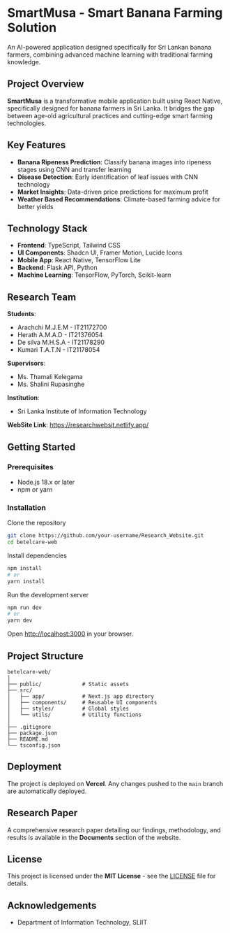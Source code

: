 # SmartMusa - Smart Banana Farming Solution

An AI-powered application designed specifically for Sri Lankan banana farmers, combining advanced machine learning with traditional farming knowledge.

## Project Overview

**SmartMusa** is a transformative mobile application built using React Native, specifically designed for banana farmers in Sri Lanka. It bridges the gap between age-old agricultural practices and cutting-edge smart farming technologies.

## Key Features

- **Banana Ripeness Prediction**: Classify banana images into ripeness stages using CNN and transfer learning
- **Disease Detection**: Early identification of leaf issues with CNN technology  
- **Market Insights**: Data-driven price predictions for maximum profit  
- **Weather Based Recommendations**: Climate-based farming advice for better yields  

## Technology Stack

- **Frontend**: TypeScript, Tailwind CSS  
- **UI Components**: Shadcn UI, Framer Motion, Lucide Icons  
- **Mobile App**: React Native, TensorFlow Lite  
- **Backend**: Flask API, Python  
- **Machine Learning**: TensorFlow, PyTorch, Scikit-learn  

## Research Team

**Students**:  
- Arachchi M.J.E.M - IT21172700 
- Herath A.M.A.D - IT21376054  
- De silva M.H.S.A - IT21178290  
- Kumari T.A.T.N - IT21178054  

**Supervisors**:  
- Ms. Thamali Kelegama  
- Ms. Shalini Rupasinghe  

**Institution**:  
- Sri Lanka Institute of Information Technology

**WebSite Link**: https://researchwebsit.netlify.app/ 

## Getting Started

### Prerequisites

- Node.js 18.x or later  
- npm or yarn  

### Installation

Clone the repository  
```bash
git clone https://github.com/your-username/Research_Website.git
cd betelcare-web
```

Install dependencies  
```bash
npm install
# or
yarn install
```

Run the development server  
```bash
npm run dev
# or
yarn dev
```

Open [http://localhost:3000](http://localhost:3000) in your browser.

## Project Structure

```
betelcare-web/
│
├── public/             # Static assets
├── src/
│   ├── app/            # Next.js app directory
│   ├── components/     # Reusable UI components
│   ├── styles/         # Global styles
│   └── utils/          # Utility functions
│
├── .gitignore
├── package.json
├── README.md
└── tsconfig.json
```

## Deployment

The project is deployed on **Vercel**. Any changes pushed to the `main` branch are automatically deployed.

## Research Paper

A comprehensive research paper detailing our findings, methodology, and results is available in the **Documents** section of the website.

## License

This project is licensed under the **MIT License** - see the [LICENSE](./LICENSE) file for details.

## Acknowledgements

- Department of Information Technology, SLIIT  
